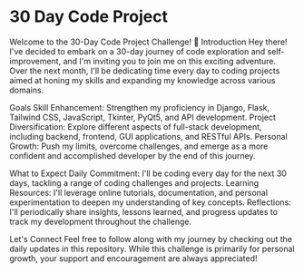# 30 Day Code Project
Welcome to the 30-Day Code Project Challenge! 🚀
Introduction
Hey there! I've decided to embark on a 30-day journey of code exploration and self-improvement, and I'm inviting you to join me on this exciting adventure. Over the next month, I'll be dedicating time every day to coding projects aimed at honing my skills and expanding my knowledge across various domains.

Goals
Skill Enhancement: Strengthen my proficiency in Django, Flask, Tailwind CSS, JavaScript, Tkinter, PyQt5, and API development.
Project Diversification: Explore different aspects of full-stack development, including backend, frontend, GUI applications, and RESTful APIs.
Personal Growth: Push my limits, overcome challenges, and emerge as a more confident and accomplished developer by the end of this journey.

What to Expect
Daily Commitment: I'll be coding every day for the next 30 days, tackling a range of coding challenges and projects.
Learning Resources: I'll leverage online tutorials, documentation, and personal experimentation to deepen my understanding of key concepts.
Reflections: I'll periodically share insights, lessons learned, and progress updates to track my development throughout the challenge.

Let's Connect
Feel free to follow along with my journey by checking out the daily updates in this repository. While this challenge is primarily for personal growth, your support and encouragement are always appreciated!
